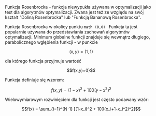 Funkcja Rosenbrocka - funkcja niewypukła używana w optymalizacji jako test dla algorytmów optymalizacji. Zwana jest też ze względu na swój kształt "Doliną Rosenbrocka" lub "Funkcją Bananową Rosenbrocka".


Funkcja Rosenbrocka w okolicy punktu ```math (0,0) ```
Funkcja ta jest popularnie używana do przedstawiania zachowań algorytmów optymalizacji. Minimum globalne funkcji znajduje się wewnątrz długiego, parabolicznego wgłębienia funkcji - w punkcie
```math 
(x,y)=(1,1) 
```
dla którego funkcja przyjmuje wartość
```math
f(x,y)=0}
```

Funkcja definiuje się wzorem:
```math
f(x,y)=(1-x)^2+100(y-x^2)^2
``` 
Wielowymiarowym rozwinięciem dla funkcji jest często podawany wzór:
```math
f(x) = \sum_{i=1}^{N-1} [(1-x_i)^2 + 100(x_i+1-x_i^2)^2]
``` 